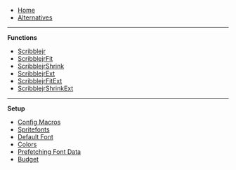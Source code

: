 -   [Home](README)
-   [Alternatives](Alternatives)

---

**Functions**

-   [Scribblejr](Scribblejr)
-   [ScribblejrFit](ScribblejrFit)
-   [ScribblejrShrink](ScribblejrShrink)
-   [ScribblejrExt](ScribblejrExt)
-   [ScribblejrFitExt](ScribblejrFitExt)
-   [ScribblejrShrinkExt](ScribblejrShrinkExt)

---

**Setup**

-   [Config Macros](Config-Macros)
-   [Spritefonts](Spritefonts)
-   [Default Font](Default-Font)
-   [Colors](Colors)
-   [Prefetching Font Data](Prefetching-Font-Data)
-   [Budget](Budget)